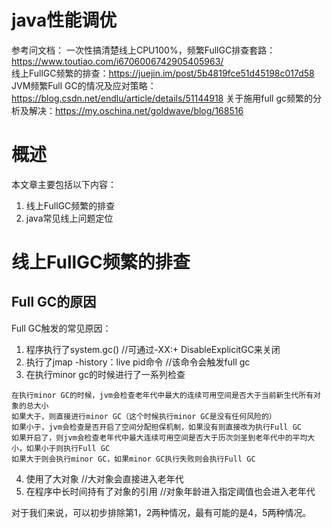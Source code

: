 # java性能调优

参考问文档： 
一次性搞清楚线上CPU100%，频繁FullGC排查套路：https://www.toutiao.com/i6706006742905405963/  
线上FullGC频繁的排查：https://juejin.im/post/5b4819fce51d45198c017d58  
JVM频繁Full GC的情况及应对策略：https://blog.csdn.net/endlu/article/details/51144918
关于施用full gc频繁的分析及解决：https://my.oschina.net/goldwave/blog/168516
# 概述
本文章主要包括以下内容：  
1. 线上FullGC频繁的排查
2. java常见线上问题定位


# 线上FullGC频繁的排查
## Full GC的原因
Full GC触发的常见原因：
1. 程序执行了system.gc()        //可通过-XX:+ DisableExplicitGC来关闭
2. 执行了jmap -history：live pid命令        //该命令会触发full gc
3. 在执行minor gc的时候进行了一系列检查
```
在执行minor GC的时候，jvm会检查老年代中最大的连续可用空间是否大于当前新生代所有对象的总大小  
如果大于，则直接进行minor GC（这个时候执行minor GC是没有任何风险的）  
如果小于，jvm会检查是否开启了空间分配担保机制，如果没有则直接改为执行Full GC  
如果开启了，则jvm会检查老年代中最大连续可用空间是否大于历次剑圣到老年代中的平均大小，如果小于则执行Full GC  
如果大于则会执行minor GC，如果minor GC执行失败则会执行Full GC  
```
4. 使用了大对象     //大对象会直接进入老年代
5. 在程序中长时间持有了对象的引用       //对象年龄进入指定阈值也会进入老年代

对于我们来说，可以初步排除第1，2两种情况，最有可能的是4，5两种情况。
